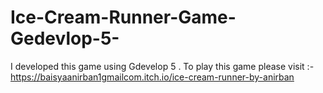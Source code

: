 # Ice-Cream-Runner-Game-Gedevlop-5-
I developed this game using Gdevelop 5 . To play this game please visit :-    https://baisyaanirban1gmailcom.itch.io/ice-cream-runner-by-anirban
